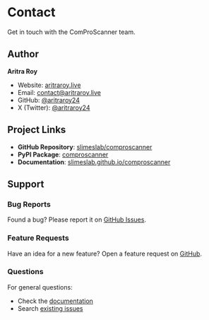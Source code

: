# Contact

Get in touch with the ComProScanner team.

## Author

**Aritra Roy**

- Website: [aritraroy.live](https://aritraroy.live)
- Email: [contact@aritraroy.live](mailto:contact@aritraroy.live)
- GitHub: [@aritraroy24](https://github.com/aritraroy24)
- X (Twitter): [@aritraroy24](https://twitter.com/aritraroy24)

## Project Links

- **GitHub Repository**: [slimeslab/comproscanner](https://github.com/slimeslab/comproscanner)
- **PyPI Package**: [comproscanner](https://pypi.org/project/comproscanner/)
- **Documentation**: [slimeslab.github.io/comproscanner](https://slimeslab.github.io/comproscanner)

## Support

### Bug Reports

Found a bug? Please report it on [GitHub Issues](https://github.com/slimeslab/comproscanner/issues).

### Feature Requests

Have an idea for a new feature? Open a feature request on [GitHub](https://github.com/slimeslab/comproscanner/issues/new).

### Questions

For general questions:

- Check the [documentation](https://slimeslab.github.io/comproscanner)
- Search [existing issues](https://github.com/slimeslab/comproscanner/issues)
